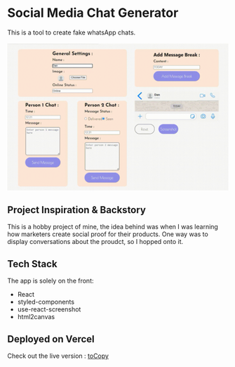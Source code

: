 # Social Media Chat Generator
This is a tool to create fake whatsApp chats. 
<br>
<br>
<img src="https://github.com/HaythemLazaar/toCopy/blob/main/public/toolCap.gif" alt="tool use" />



## Project Inspiration & Backstory
This is a hobby project of mine, the idea behind was when I was learning how marketers create social proof for their products. One way was to display conversations about the proudct, so I hopped onto it.


## Tech Stack
The app is solely on the front:

- React
- styled-components
- use-react-screenshot
- html2canvas


## Deployed on Vercel
Check out the live version : [toCopy](https://to-copy.vercel.app/)

